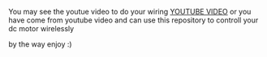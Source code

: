 You may see the youtue video to do your wiring <a href="https://youtu.be/zIzO7jTuy_M?si=Yrtb65LlvbVRBAFG">YOUTUBE VIDEO</a>
or you have come from youtube video and can use this repository to controll your dc motor wirelessly

by the way enjoy :)
